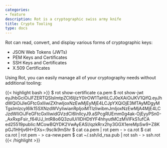 ```yaml
---
categories:
- feature
description: Rot is a cryptographic swiss army knife
title: Crypto Tooling
type: docs
---
```


Rot can read, convert, and display various forms of cryptographic keys:

- JSON Web Tokens (JWTs)
- PEM Keys and Certificates
- SSH Keys and Certificates
- X.509 Certificates

Using Rot, you can easily manage all of your cryptography needs without additional tooling:

{{< highlight bash >}}
$ rot show-certificate ca.pem
$ rot show-jwt eyJhbGciOiJFZERTQSIsImtpZCI6IjlzY0lrOW1TaHIiLCJ0eXAiOiJKV1QifQ.eyJhdWQiOiJleGFtcGxlIiwiZXhwIjoxNzEwMjEyMjE4LCJpYXQiOjE3MTAyMDgyMTgsImlzcyI6Ik15SXNzdWVyIiwianRpIjoiMTIzIiwibmJmIjoxNzEwMjA4MjE4LCJzdWIiOiJFeGFtcGxlIiwidGVzdCI6InllcyJ9.aSPcgRUEmm0g4ak-OjEyyPSn0-_AxRxpFsir_f64UJ_lntR8o6Q3zulUi1IDHDtIYF4hhyutMCzMVIFkS1ufCA ed25519public:MCowBQYDK2VwAyEASI/qzkRrx2hy3GGX1ereMpSw9+Z8KpGJ1HHjv6H+EXs=:9scIk9mShr
$ cat ca.pem | rot pem - > ca.rot
$ cat ca.rot | rot pem - > ca-new.pem
$ cat ~/.ssh/id_rsa.pub | rot ssh - > ssh.rot
{{< /highlight >}}
